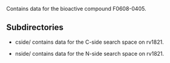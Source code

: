 Contains data for the bioactive compound F0608-0405.

## Subdirectories

- cside/ contains data for the C-side search space on rv1821.

- nside/ contains data for the N-side search space on rv1821.

